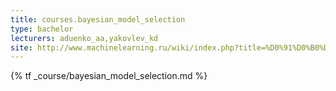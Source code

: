 ```yaml
---
title: courses.bayesian_model_selection
type: bachelor
lecturers: aduenko_aa,yakovlev_kd
site: http://www.machinelearning.ru/wiki/index.php?title=%D0%91%D0%B0%D0%B9%D0%B5%D1%81%D0%BE%D0%B2%D1%81%D0%BA%D0%B8%D0%B9_%D0%B2%D1%8B%D0%B1%D0%BE%D1%80_%D0%BC%D0%BE%D0%B4%D0%B5%D0%BB%D0%B5%D0%B9_%28%D1%82%D0%B5%D0%BE%D1%80%D0%B8%D1%8F_%D0%B8_%D0%BF%D1%80%D0%B0%D0%BA%D1%82%D0%B8%D0%BA%D0%B0%2C_%D0%90.%D0%90._%D0%90%D0%B4%D1%83%D0%B5%D0%BD%D0%BA%D0%BE%2C_%D0%9A.%D0%94._%D0%AF%D0%BA%D0%BE%D0%B2%D0%BB%D0%B5%D0%B2%2C_%D0%92.%D0%92._%D0%A1%D1%82%D1%80%D0%B8%D0%B6%D0%BE%D0%B2%29/%D0%93%D1%80%D1%83%D0%BF%D0%BF%D0%B0_274%2C_%D0%BE%D1%81%D0%B5%D0%BD%D1%8C_2025
---
```


{% tf _course/bayesian_model_selection.md %}
